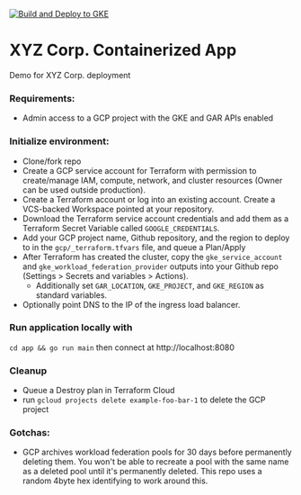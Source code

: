 [![Build and Deploy to GKE](https://github.com/matiaslarson/liatrio-demo-prod/actions/workflows/google.yml/badge.svg)](https://github.com/matiaslarson/liatrio-demo-prod/actions/workflows/google.yml)

# XYZ Corp. Containerized App
Demo for XYZ Corp. deployment

### Requirements:
- Admin access to a GCP project with the GKE and GAR APIs enabled

### Initialize environment:
- Clone/fork repo
- Create a GCP service account for Terraform with permission to create/manage IAM, compute, network, and cluster resources (Owner can be used outside production).
- Create a Terraform account or log into an existing account. Create a VCS-backed Workspace pointed at your repository.
- Download the Terraform service account credentials and add them as a Terraform Secret Variable called `GOOGLE_CREDENTIALS`.
- Add your GCP project name, Github repository, and the region to deploy to in the `gcp/_terraform.tfvars` file, and queue a Plan/Apply
- After Terraform has created the cluster, copy the `gke_service_account` and `gke_workload_federation_provider` outputs into your Github repo (Settings > Secrets and variables > Actions).
  - Additionally set `GAR_LOCATION`, `GKE_PROJECT`, and `GKE_REGION` as standard variables.
- Optionally point DNS to the IP of the ingress load balancer.

### Run application locally with
`cd app && go run main` then connect at http://localhost:8080

### Cleanup
- Queue a Destroy plan in Terraform Cloud
- run `gcloud projects delete example-foo-bar-1` to delete the GCP project

### Gotchas:
- GCP archives workload federation pools for 30 days before permanently deleting them. You won't be able to recreate a pool with the same name as a deleted pool until it's permanently deleted. This repo uses a random 4byte hex identifying to work around this.
